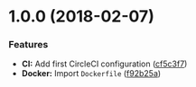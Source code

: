 <a name="1.0.0"></a>
# 1.0.0 (2018-02-07)


### Features

* **CI:** Add first CircleCI configuration ([cf5c3f7](https://github.com/NicolasT/release-test/commit/cf5c3f7))
* **Docker:** Import `Dockerfile` ([f92b25a](https://github.com/NicolasT/release-test/commit/f92b25a))
